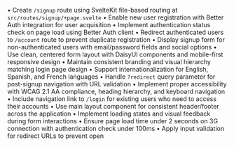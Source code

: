 • Create `/signup` route using SvelteKit file-based routing at `src/routes/signup/+page.svelte`
• Enable new user registration with Better Auth integration for user acquisition
• Implement authentication status check on page load using Better Auth client
• Redirect authenticated users to `/account` route to prevent duplicate registration
• Display signup form for non-authenticated users with email/password fields and social options
• Use clean, centered form layout with DaisyUI components and mobile-first responsive design
• Maintain consistent branding and visual hierarchy matching login page design
• Support internationalization for English, Spanish, and French languages
• Handle `?redirect` query parameter for post-signup navigation with URL validation
• Implement proper accessibility with WCAG 2.1 AA compliance, heading hierarchy, and keyboard navigation
• Include navigation link to `/login` for existing users who need to access their accounts
• Use main layout component for consistent header/footer across the application
• Implement loading states and visual feedback during form interactions
• Ensure page load time under 2 seconds on 3G connection with authentication check under 100ms
• Apply input validation for redirect URLs to prevent open